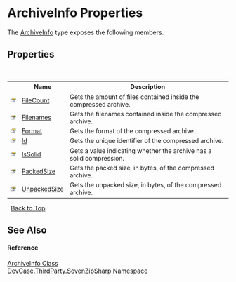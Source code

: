 # ArchiveInfo Properties
 

The <a href="T_DevCase_ThirdParty_SevenZipSharp_ArchiveInfo">ArchiveInfo</a> type exposes the following members.


## Properties
&nbsp;<table><tr><th></th><th>Name</th><th>Description</th></tr><tr><td>![Public property](media/pubproperty.gif "Public property")</td><td><a href="P_DevCase_ThirdParty_SevenZipSharp_ArchiveInfo_FileCount">FileCount</a></td><td>
Gets the amount of files contained inside the compressed archive.</td></tr><tr><td>![Public property](media/pubproperty.gif "Public property")</td><td><a href="P_DevCase_ThirdParty_SevenZipSharp_ArchiveInfo_Filenames">Filenames</a></td><td>
Gets the filenames contained inside the compressed archive.</td></tr><tr><td>![Public property](media/pubproperty.gif "Public property")</td><td><a href="P_DevCase_ThirdParty_SevenZipSharp_ArchiveInfo_Format">Format</a></td><td>
Gets the format of the compressed archive.</td></tr><tr><td>![Public property](media/pubproperty.gif "Public property")</td><td><a href="P_DevCase_ThirdParty_SevenZipSharp_ArchiveInfo_Id">Id</a></td><td>
Gets the unique identifier of the compressed archive.</td></tr><tr><td>![Public property](media/pubproperty.gif "Public property")</td><td><a href="P_DevCase_ThirdParty_SevenZipSharp_ArchiveInfo_IsSolid">IsSolid</a></td><td>
Gets a value indicating whether the archive has a solid compression.</td></tr><tr><td>![Public property](media/pubproperty.gif "Public property")</td><td><a href="P_DevCase_ThirdParty_SevenZipSharp_ArchiveInfo_PackedSize">PackedSize</a></td><td>
Gets the packed size, in bytes, of the compressed archive.</td></tr><tr><td>![Public property](media/pubproperty.gif "Public property")</td><td><a href="P_DevCase_ThirdParty_SevenZipSharp_ArchiveInfo_UnpackedSize">UnpackedSize</a></td><td>
Gets the unpacked size, in bytes, of the compressed archive.</td></tr></table>&nbsp;
<a href="#archiveinfo-properties">Back to Top</a>

## See Also


#### Reference
<a href="T_DevCase_ThirdParty_SevenZipSharp_ArchiveInfo">ArchiveInfo Class</a><br /><a href="N_DevCase_ThirdParty_SevenZipSharp">DevCase.ThirdParty.SevenZipSharp Namespace</a><br />
